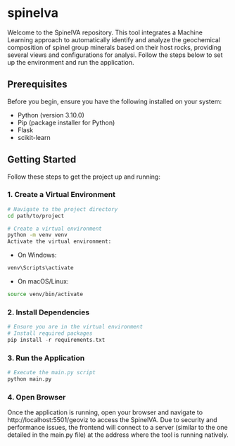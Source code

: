 # spinelva

Welcome to the SpinelVA repository. This tool integrates a Machine Learning approach to automatically identify and analyze the geochemical composition of spinel group minerals based on their host rocks, providing several views and configurations for analysi. 
Follow the steps below to set up the environment and run the application.

## Prerequisites

Before you begin, ensure you have the following installed on your system:

- Python (version 3.10.0)
- Pip (package installer for Python)
- Flask
- scikit-learn

## Getting Started

Follow these steps to get the project up and running:

### 1. Create a Virtual Environment

```bash
# Navigate to the project directory
cd path/to/project

# Create a virtual environment
python -m venv venv
Activate the virtual environment:
```

* On Windows:
```bash
venv\Scripts\activate
```

* On macOS/Linux:
```bash
source venv/bin/activate
```

### 2. Install Dependencies
```python
# Ensure you are in the virtual environment
# Install required packages
pip install -r requirements.txt
```

### 3. Run the Application
```python
# Execute the main.py script
python main.py
```

### 4. Open Browser
Once the application is running, open your browser and navigate to http://localhost:5501/geoviz to access the SpinelVA.
Due to security and performance issues, the frontend will connect to a server (similar to the one detailed in the main.py file) at the address where the tool is running natively.

